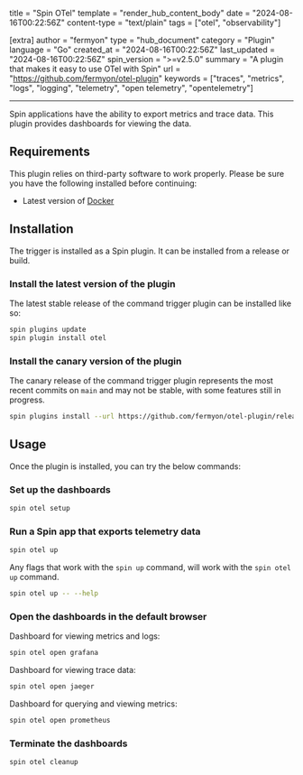 title = "Spin OTel"
template = "render_hub_content_body"
date = "2024-08-16T00:22:56Z"
content-type = "text/plain"
tags = ["otel", "observability"]

[extra]
author = "fermyon"
type = "hub_document"
category = "Plugin"
language = "Go"
created_at = "2024-08-16T00:22:56Z"
last_updated = "2024-08-16T00:22:56Z"
spin_version = ">=v2.5.0"
summary =  "A plugin that makes it easy to use OTel with Spin"
url = "https://github.com/fermyon/otel-plugin"
keywords = ["traces", "metrics", "logs", "logging", "telemetry", "open telemetry", "opentelemetry"]

---

Spin applications have the ability to export metrics and trace data. This plugin provides dashboards for viewing the data.

## Requirements

This plugin relies on third-party software to work properly. Please be sure you have the following installed before continuing:

- Latest version of [Docker](https://www.docker.com/products/docker-desktop)

## Installation

The trigger is installed as a Spin plugin. It can be installed from a release or build.

### Install the latest version of the plugin

The latest stable release of the command trigger plugin can be installed like so:

```sh
spin plugins update
spin plugin install otel
```

### Install the canary version of the plugin

The canary release of the command trigger plugin represents the most recent commits on `main` and may not be stable, with some features still in progress.

```sh
spin plugins install --url https://github.com/fermyon/otel-plugin/releases/download/canary/otel.json
```

## Usage

Once the plugin is installed, you can try the below commands:

### Set up the dashboards

```sh
spin otel setup
```

### Run a Spin app that exports telemetry data

```sh
spin otel up
```

Any flags that work with the `spin up` command, will work with the `spin otel up` command.

```sh
spin otel up -- --help
```

### Open the dashboards in the default browser

Dashboard for viewing metrics and logs:

```sh
spin otel open grafana
```

Dashboard for viewing trace data:

```sh
spin otel open jaeger
```

Dashboard for querying and viewing metrics:

```sh
spin otel open prometheus
```

### Terminate the dashboards

```sh
spin otel cleanup
```